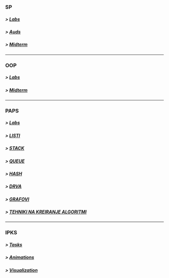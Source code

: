### SP
##### > [Labs](https://github.com/krembanan4e/Materijali-za-na-fakultet/tree/main/SP/labs) 
##### > [Auds](https://github.com/krembanan4e/Materijali-za-na-fakultet/tree/main/SP/auditoriski) 
##### > [Midterm](https://github.com/krembanan4e/Materijali-za-na-fakultet/tree/main/SP/za%20vezhbanje) 
---
### OOP
##### > [Labs](https://github.com/krembanan4e/Materijali-za-na-fakultet/tree/main/OOP/labs) 
##### > [Midterm](https://github.com/krembanan4e/Materijali-za-na-fakultet/tree/main/OOP/kolokviumski)
---
### PAPS
##### > [Labs](https://github.com/krembanan4e/Materijali-za-na-fakultet/tree/main/PAPS/labs) 
##### > [LISTI](https://github.com/krembanan4e/Materijali-za-na-fakultet/tree/main/PAPS/listi) 
##### > [STACK](https://github.com/krembanan4e/Materijali-za-na-fakultet/tree/main/PAPS/stack) 
##### > [QUEUE](https://github.com/krembanan4e/Materijali-za-na-fakultet/tree/main/PAPS/queue) 
##### > [HASH](https://github.com/krembanan4e/Materijali-za-na-fakultet/tree/main/PAPS/hash) 
##### > [DRVA](https://github.com/krembanan4e/Materijali-za-na-fakultet/tree/main/PAPS/drva)
##### > [GRAFOVI](https://github.com/krembanan4e/Materijali-za-na-fakultet/tree/main/PAPS/grafovi) 
##### > [TEHNIKI NA KREIRANJE ALGORITMI](https://github.com/krembanan4e/Materijali-za-na-fakultet/tree/main/PAPS/tehnikiNaKreiranjeAlgoritmi) 
---
### IPKS
##### > [Tasks](https://github.com/krembanan4e/Materijali-za-na-fakultet/tree/main/IPKS/zadaci) 
##### > [Animations](https://github.com/krembanan4e/Materijali-za-na-fakultet/tree/main/IPKS/animacii) 
##### > [Visualization](https://github.com/krembanan4e/Materijali-za-na-fakultet/tree/main/IPKS/vizuelizacija)
